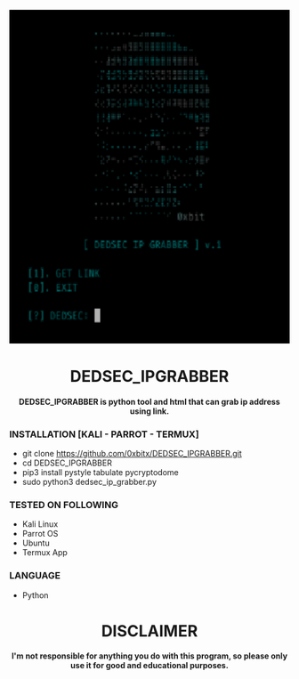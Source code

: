 
<p align="center">
<img src="https://github.com/0xbitx/DEDSEC_IPGRABBER/blob/master/banner.png", width="600", height="600">
</p>
<h1 align="center"> DEDSEC_IPGRABBER</h1>
<h4 align="center"> DEDSEC_IPGRABBER is python tool and html that can grab ip address using link.</h4>

### INSTALLATION [KALI - PARROT - TERMUX]
* git clone https://github.com/0xbitx/DEDSEC_IPGRABBER.git
* cd DEDSEC_IPGRABBER
* pip3 install pystyle tabulate pycryptodome
* sudo python3 dedsec_ip_grabber.py

### TESTED ON FOLLOWING
* Kali Linux 
* Parrot OS 
* Ubuntu
* Termux App

### LANGUAGE 
* Python

<h1 align="center"> DISCLAIMER </h1>

<h4 align="center">I'm not responsible for anything you do with this program, so please only use it for good and educational purposes. </h4>
